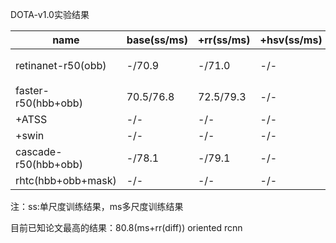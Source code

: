 DOTA-v1.0实验结果

| name                 | base(ss/ms) | +rr(ss/ms) | +hsv(ss/ms) | +mixup(ss/ms)          | +mosaic(ss/ms) |
| -------------------- | ----------- | ---------- | ----------- | ---------------------- | -------------- |
| retinanet-r50(obb)   | -/70.9      | -/71.0     | -/-         | --/58.5（no converge） | -/-            |
| faster-r50(hbb+obb)  | 70.5/76.8   | 72.5/79.3  | -/-         | -/-                    | -/-            |
| +ATSS                | -/-         | -/-        | -/-         | -/-                    | -/-            |
| +swin                | -/-         | -/-        | -/-         | -/-                    | -/-            |
| cascade-r50(hbb+obb) | -/78.1      | -/79.1     | -/-         | -/-                    | -/-            |
| rhtc(hbb+obb+mask)   | -/-         | -/-        | -/-         | -/-                    | -/-            |

注：ss:单尺度训练结果，ms多尺度训练结果

目前已知论文最高的结果：80.8(ms+rr(diff)) oriented rcnn

